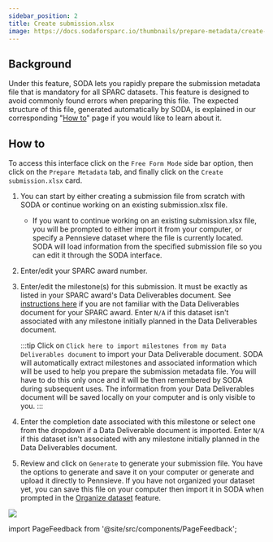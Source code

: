 ```yaml
---
sidebar_position: 2
title: Create submission.xlsx
image: https://docs.sodaforsparc.io/thumbnails/prepare-metadata/create-submission.png
---
```


## Background

Under this feature, SODA lets you rapidly prepare the submission metadata file that is mandatory for all SPARC datasets. This feature is designed to avoid commonly found errors when preparing this file. The expected structure of this file, generated automatically by SODA, is explained in our corresponding "[How to](../how-to/how-to-structure-the-submission-metadata-file)" page if you would like to learn about it.

## How to

To access this interface click on the `Free Form Mode` side bar option, then click on the `Prepare Metadata` tab, and finally click on the `Create submission.xlsx` card.

1. You can start by either creating a submission file from scratch with SODA or continue working on an existing submission.xlsx file.
   - If you want to continue working on an existing submission.xlsx file, you will be prompted to either import it from your computer, or specify a Pennsieve dataset where the file is currently located. SODA will load information from the specified submission file so you can edit it through the SODA interface.
2. Enter/edit your SPARC award number.

3. Enter/edit the milestone(s) for this submission. It must be exactly as listed in your SPARC award's Data Deliverables document. See [instructions here](../how-to/how-to-get-your-data-deliverables-document) if you are not familiar with the Data Deliverables document for your SPARC award. Enter `N/A` if this dataset isn't associated with any milestone initially planned in the Data Deliverables document.

   :::tip
   Click on `Click here to import milestones from my Data Deliverables document` to import your Data Deliverable document. SODA will automatically extract milestones and associated information which will be used to help you prepare the submission metadata file. You will have to do this only once and it will be then remembered by SODA during subsequent uses. The information from your Data Deliverables document will be saved locally on your computer and is only visible to you.
   :::

4. Enter the completion date associated with this milestone or select one from the dropdown if a Data Deliverable document is imported. Enter `N/A` if this dataset isn't associated with any milestone initially planned in the Data Deliverables document.
5. Review and click on `Generate` to generate your submission file. You have the options to generate and save it on your computer or generate and upload it directly to Pennsieve. If you have not organized your dataset yet, you can save this file on your computer then import it in SODA when prompted in the [Organize dataset](../prepare-dataset/organize-dataset) feature.

![](https://github.com/fairdataihub/SODA-for-SPARC/blob/main/docs/documentation/Prepare-metadata/Submission/submission.gif?raw=true)

import PageFeedback from '@site/src/components/PageFeedback';

<PageFeedback />

